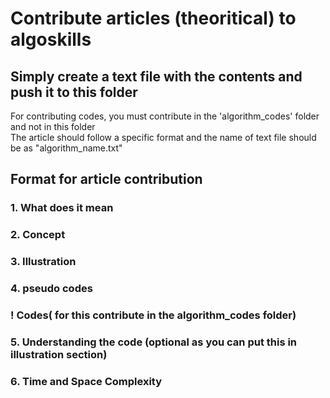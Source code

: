 # Contribute articles (theoritical) to algoskills
## Simply create a text file with the contents and push it to this folder
For contributing codes, you must contribute in the 'algorithm_codes' folder and not in this folder<br />
The article should follow a specific format and the name of text file should be as "algorithm_name.txt" <br />
## Format for article contribution
### 1. What does it mean
### 2. Concept
### 3. Illustration 
### 4. pseudo codes
### !  Codes( for this contribute in the algorithm_codes folder)
### 5. Understanding the code (optional as you can put this in illustration section)
### 6. Time and Space Complexity





